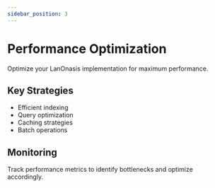 ```yaml
---
sidebar_position: 3
---
```


# Performance Optimization

Optimize your LanOnasis implementation for maximum performance.

## Key Strategies

- Efficient indexing
- Query optimization
- Caching strategies
- Batch operations

## Monitoring

Track performance metrics to identify bottlenecks and optimize accordingly.
